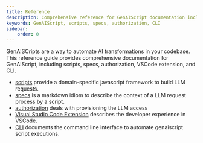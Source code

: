 ```yaml
---
title: Reference
description: Comprehensive reference for GenAIScript documentation including scripts, specs, authorization, VSCode extension, and CLI.
keywords: GenAIScript, scripts, specs, authorization, CLI
sidebar:
    order: 0
---
```


GenAISCripts are a way to automate AI transformations in your codebase. This reference guide provides comprehensive documentation for GenAIScript, including scripts, specs, authorization, VSCode extension, and CLI.

- [scripts](./scripts) provide a domain-specific javascript framework to build LLM requests.
- [specs](./specs) is a markdown idiom to describe the context of a LLM request process by a script.
- [authorization](./token) deals with provisioning the LLM access
- [Visual Studio Code Extension](./vscode) describes the developer experience in VSCode.
- [CLI](./cli) documents the command line interface to automate genaiscript script executions.
